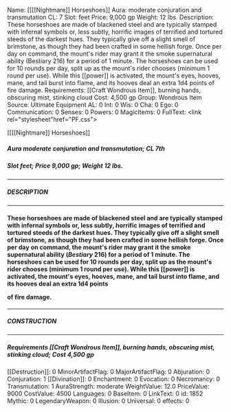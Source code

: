 Name: [[[[Nightmare]] Horseshoes]]
Aura: moderate conjuration and transmutation
CL: 7
Slot: feet
Price: 9,000 gp
Weight: 12 lbs.
Description: These horseshoes are made of blackened steel and are typically stamped with infernal symbols or, less subtly, horrific images of terrified and tortured steeds of the darkest hues. They typically give off a slight smell of brimstone, as though they had been crafted in some hellish forge. Once per day on command, the mount's rider may grant it the smoke supernatural ability (Bestiary 216) for a period of 1 minute. The horseshoes can be used for 10 rounds per day, split up as the mount's rider chooses (minimum 1 round per use). While this [[power]] is activated, the mount's eyes, hooves, mane, and tail burst into flame, and its hooves deal an extra 1d4 points of fire damage.
Requirements: [[Craft Wondrous Item]], burning hands, obscuring mist, stinking cloud
Cost: 4,500 gp
Group: Wondrous Item
Source: Ultimate Equipment
AL: 0
Int: 0
Wis: 0
Cha: 0
Ego: 0
Communication: 0
Senses: 0
Powers: 0
MagicItems: 0
FullText: <link rel="stylesheet"href="PF.css"><div class="heading"><p class="alignleft">[[[[Nightmare]] Horseshoes]]</p><div style="clear: both;"></div></div><div><h5><b>Aura </b>moderate conjuration and transmutation; <b>CL </b>7th</h5><h5><b>Slot </b>feet; <b>Price </b>9,000 gp; <b>Weight </b>12 lbs.</h5></div><hr/><div><h5><b>DESCRIPTION</b></h5></div><hr/><div><h4><p>These horseshoes are made of blackened steel and are typically stamped with infernal symbols or, less subtly, horrific images of terrified and tortured steeds of the darkest hues. They typically give off a slight smell of brimstone, as though they had been crafted in some hellish forge. Once per day on command, the mount's rider may grant it the smoke supernatural ability (<i>Bestiary</i> 216) for a period of 1 minute. The horseshoes can be used for 10 rounds per day, split up as the mount's rider chooses (minimum 1 round per use). While this [[power]] is activated, the mount's eyes, hooves, mane, and tail burst into flame, and its hooves deal an extra 1d4 points </p><p>of fire damage.</p></h4></div><hr/><div><h5><b>CONSTRUCTION</b></h5></div><hr/><div><h5><b>Requirements </b>[[Craft Wondrous Item]], <i>burning hands</i>, <i>obscuring mist</i>, <i>stinking cloud</i>; <b>Cost </b>4,500 gp</h5></div>
[[Destruction]]: 0
MinorArtifactFlag: 0
MajorArtifactFlag: 0
Abjuration: 0
Conjuration: 1
[[Divination]]: 0
Enchantment: 0
Evocation: 0
Necromancy: 0
Transmutation: 1
AuraStrength: moderate
WeightValue: 12.0
PriceValue: 9000
CostValue: 4500
Languages: 0
BaseItem: 0
LinkText: 0
id: 1852
Mythic: 0
LegendaryWeapon: 0
Illusion: 0
Universal: 0
effects: 0
